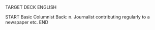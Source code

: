 TARGET DECK
ENGLISH

START
Basic
Columnist
Back: n. Journalist contributing regularly to a newspaper etc.
END
